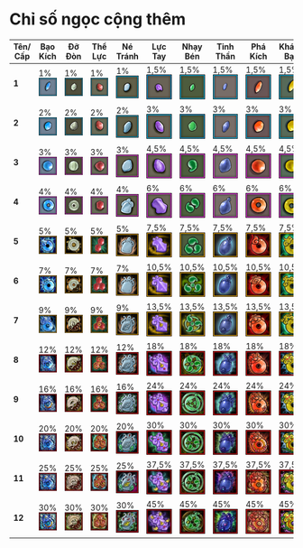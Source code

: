 # Chỉ số ngọc cộng thêm



| **Tên/ Cấp** | **Bạo Kích**                                    | **Đỡ Đòn**                                      | **Thể Lực**                                     | **Né Tránh**                                    | **Lực Tay**                                       | **Nhạy Bén**                                      | **Tinh Thần**                                     | **Phá Kích**                                      | **Kháng Bạo**                                     | **Chính Xác**                                     | **Nộ**                                          |
| ------------ | ----------------------------------------------- | ----------------------------------------------- | ----------------------------------------------- | ----------------------------------------------- | ------------------------------------------------- | ------------------------------------------------- | ------------------------------------------------- | ------------------------------------------------- | ------------------------------------------------- | ------------------------------------------------- | ----------------------------------------------- |
| **1**        | 1%![](<../../.gitbook/assets/image (126).png>)  | 1%![](<../../.gitbook/assets/image (124).png>)  | 1%![](<../../.gitbook/assets/image (121).png>)  | 1%![](<../../.gitbook/assets/image (152).png>)  | 1,5%![](<../../.gitbook/assets/image (97).png>)   | 1,5%![](<../../.gitbook/assets/image (137).png>)  | 1,5%![](<../../.gitbook/assets/image (115).png>)  | 1,5%![](<../../.gitbook/assets/image (190).png>)  | 1,5%![](<../../.gitbook/assets/image (118).png>)  | 1,5%![](<../../.gitbook/assets/image (100).png>)  | ?                                               |
| **2**        | 2%![](<../../.gitbook/assets/image (169).png>)  | 2%![](<../../.gitbook/assets/image (192).png>)  | 2%![](<../../.gitbook/assets/image (161).png>)  | 2%![](<../../.gitbook/assets/image (168).png>)  | 3%![](<../../.gitbook/assets/image (135).png>)    | 3%![](<../../.gitbook/assets/image (176).png>)    | 3%![](<../../.gitbook/assets/image (106).png>)    | 3%![](<../../.gitbook/assets/image (128).png>)    | 3%![](<../../.gitbook/assets/image (133).png>)    | 3%![](<../../.gitbook/assets/image (146).png>)    | ?                                               |
| **3**        | 3%![](<../../.gitbook/assets/image (141).png>)  | 3%![](<../../.gitbook/assets/image (145).png>)  | 3%![](<../../.gitbook/assets/image (123).png>)  | 3%![](<../../.gitbook/assets/image (148).png>)  | 4,5%![](<../../.gitbook/assets/image (139).png>)  | 4,5%![](<../../.gitbook/assets/image (112).png>)  | 4,5%![](<../../.gitbook/assets/image (162).png>)  | 4,5%![](<../../.gitbook/assets/image (154).png>)  | 4,5%![](<../../.gitbook/assets/image (117).png>)  | 4,5%![](<../../.gitbook/assets/image (144).png>)  | ?                                               |
| **4**        | 4%![](<../../.gitbook/assets/image (104).png>)  | 4%![](<../../.gitbook/assets/image (187).png>)  | 4%![](<../../.gitbook/assets/image (172).png>)  | 4%![](<../../.gitbook/assets/image (94).png>)   | 6%![](<../../.gitbook/assets/image (155).png>)    | 6%![](<../../.gitbook/assets/image (183).png>)    | 6%![](<../../.gitbook/assets/image (122).png>)    | 6%![](<../../.gitbook/assets/image (129).png>)    | 6%![](<../../.gitbook/assets/image (153).png>)    | 6%![](<../../.gitbook/assets/image (158).png>)    | 8%![](<../../.gitbook/assets/image (173).png>)  |
| **5**        | 5%![](<../../.gitbook/assets/image (175).png>)  | 5%![](<../../.gitbook/assets/image (159).png>)  | 5%![](<../../.gitbook/assets/image (149).png>)  | 5%![](<../../.gitbook/assets/image (157).png>)  | 7,5%![](<../../.gitbook/assets/image (181).png>)  | 7,5%![](<../../.gitbook/assets/image (138).png>)  | 7,5%![](<../../.gitbook/assets/image (116).png>)  | 7,5%![](<../../.gitbook/assets/image (188).png>)  | 7,5%![](<../../.gitbook/assets/image (132).png>)  | 7,5%![](<../../.gitbook/assets/image (93).png>)   | 10%![](<../../.gitbook/assets/image (143).png>) |
| **6**        | 7%![](<../../.gitbook/assets/image (140).png>)  | 7%![](<../../.gitbook/assets/image (147).png>)  | 7%![](<../../.gitbook/assets/image (98).png>)   | 7%![](<../../.gitbook/assets/image (108).png>)  | 10,5%![](<../../.gitbook/assets/image (101).png>) | 10,5%![](<../../.gitbook/assets/image (136).png>) | 10,5%![](<../../.gitbook/assets/image (160).png>) | 10,5%![](<../../.gitbook/assets/image (150).png>) | 10,5%![](<../../.gitbook/assets/image (127).png>) | 10,5%![](<../../.gitbook/assets/image (109).png>) | 12%![](<../../.gitbook/assets/image (165).png>) |
| **7**        | 9%![](<../../.gitbook/assets/image (164).png>)  | 9%![](<../../.gitbook/assets/image (166).png>)  | 9%![](<../../.gitbook/assets/image (186).png>)  | 9%![](<../../.gitbook/assets/image (174).png>)  | 13,5%![](<../../.gitbook/assets/image (178).png>) | 13,5%![](<../../.gitbook/assets/image (163).png>) | 13,5%![](<../../.gitbook/assets/image (130).png>) | 13,5%![](<../../.gitbook/assets/image (170).png>) | 13,5%![](<../../.gitbook/assets/image (470).png>) | 13,5%![](<../../.gitbook/assets/image (520).png>) | 14%![](<../../.gitbook/assets/image (482).png>) |
| **8**        | 12%![](<../../.gitbook/assets/image (469).png>) | 12%![](<../../.gitbook/assets/image (490).png>) | 12%![](<../../.gitbook/assets/image (442).png>) | 12%![](<../../.gitbook/assets/image (527).png>) | 18%![](<../../.gitbook/assets/image (452).png>)   | 18%![](<../../.gitbook/assets/image (509).png>)   | 18%![](<../../.gitbook/assets/image (462).png>)   | 18%![](<../../.gitbook/assets/image (434).png>)   | 18%![](<../../.gitbook/assets/image (505).png>)   | 18%![](<../../.gitbook/assets/image (443).png>)   | 16%![](<../../.gitbook/assets/image (479).png>) |
| **9**        | 16%![](<../../.gitbook/assets/image (503).png>) | 16%![](<../../.gitbook/assets/image (440).png>) | 16%![](<../../.gitbook/assets/image (486).png>) | 16%![](<../../.gitbook/assets/image (517).png>) | 24%![](<../../.gitbook/assets/image (480).png>)   | 24%![](<../../.gitbook/assets/image (481).png>)   | 24%![](<../../.gitbook/assets/image (446).png>)   | 24%![](<../../.gitbook/assets/image (467).png>)   | 24%![](<../../.gitbook/assets/image (463).png>)   | 24%![](<../../.gitbook/assets/image (519).png>)   | 18%![](<../../.gitbook/assets/image (523).png>) |
| **10**       | 20%![](<../../.gitbook/assets/image (433).png>) | 20%![](<../../.gitbook/assets/image (472).png>) | 20%![](<../../.gitbook/assets/image (439).png>) | 20%![](<../../.gitbook/assets/image (444).png>) | 30%![](<../../.gitbook/assets/image (456).png>)   | 30%![](<../../.gitbook/assets/image (501).png>)   | 30%![](<../../.gitbook/assets/image (430).png>)   | 30%![](<../../.gitbook/assets/image (436).png>)   | 30%![](<../../.gitbook/assets/image (459).png>)   | 30%![](<../../.gitbook/assets/image (502).png>)   | 20%![](<../../.gitbook/assets/image (455).png>) |
| **11**       | 25%![](<../../.gitbook/assets/image (448).png>) | 25%![](<../../.gitbook/assets/image (432).png>) | 25%![](<../../.gitbook/assets/image (471).png>) | 25%![](<../../.gitbook/assets/image (528).png>) | 37,5%![](<../../.gitbook/assets/image (511).png>) | 37,5%![](<../../.gitbook/assets/image (504).png>) | 37,5%![](<../../.gitbook/assets/image (431).png>) | 37,5%![](<../../.gitbook/assets/image (475).png>) | 37,5%![](<../../.gitbook/assets/image (438).png>) | 37,5%![](<../../.gitbook/assets/image (484).png>) | 22%![](<../../.gitbook/assets/image (521).png>) |
| **12**       | 30%![](<../../.gitbook/assets/image (526).png>) | 30%![](<../../.gitbook/assets/image (474).png>) | 30%![](<../../.gitbook/assets/image (461).png>) | 30%![](<../../.gitbook/assets/image (447).png>) | 45%![](<../../.gitbook/assets/image (460).png>)   | 45%![](<../../.gitbook/assets/image (495).png>)   | 45%![](<../../.gitbook/assets/image (487).png>)   | 45%![](<../../.gitbook/assets/image (508).png>)   | 45%![](<../../.gitbook/assets/image (491).png>)   | 45%![](<../../.gitbook/assets/image (473).png>)   | 24%![](<../../.gitbook/assets/image (492).png>) |
